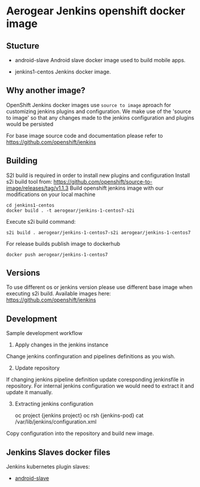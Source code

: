 # Aerogear Jenkins openshift docker image

## Stucture

- android-slave
Android slave docker image used to build mobile apps.

- jenkins1-centos
Jenkins docker image.

## Why another image?

OpenShift Jenkins docker images use `source to image` aproach for customizing jenkins plugins and configuration.
We make use of the 'source to image' so that any changes made to the jenkins configuration and plugins would be persisted

For base image source code and documentation please refer to https://github.com/openshift/jenkins

## Building

S2I build is required in order to install new plugins and configuration 
Install s2i build tool from: https://github.com/openshift/source-to-image/releases/tag/v1.1.3 
Build openshift jenkins image with our modifications on your local machine

    cd jenkins1-centos
    docker build . -t aerogear/jenkins-1-centos7-s2i

Execute s2i build command:

    s2i build . aerogear/jenkins-1-centos7-s2i aerogear/jenkins-1-centos7

For release builds publish image to dockerhub

    docker push aerogear/jenkins-1-centos7

## Versions

To use different os or jenkins version please use different base image when executing s2i build.
Available images here: https://github.com/openshift/jenkins

## Development

Sample development workflow

1. Apply changes in the jenkins instance

Change jenkins confinguration and pipelines definitions as you wish.


2. Update repository

If changing jenkins pipeline definition update coresponding jenkinsfile in repository.
For internal jenkins configuration we would need to extract it and update it manually.

3. Extracting jenkins configuration

    oc project {jenkins project}
    oc rsh {jenkins-pod}
    cat /var/lib/jenkins/configuration.xml

Copy configuration into the repository and build new image.

## Jenkins Slaves docker files

Jenkins kubernetes plugin slaves:

-  [android-slave](./android-slave)

